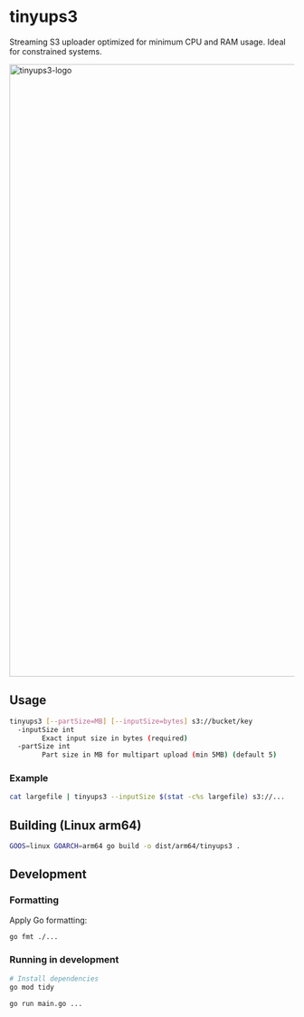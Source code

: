 # tinyups3

Streaming S3 uploader optimized for minimum CPU and RAM usage. Ideal for constrained systems.

<img width="1080" height="1080" alt="tinyups3-logo" src="https://github.com/user-attachments/assets/8765e5ae-a1e3-47bd-9ef0-aa9f03417869" />

## Usage

```sh
tinyups3 [--partSize=MB] [--inputSize=bytes] s3://bucket/key
  -inputSize int
        Exact input size in bytes (required)
  -partSize int
        Part size in MB for multipart upload (min 5MB) (default 5)
```

### Example

```sh
cat largefile | tinyups3 --inputSize $(stat -c%s largefile) s3://... 
```

## Building (Linux arm64)

```sh
GOOS=linux GOARCH=arm64 go build -o dist/arm64/tinyups3 .
```

## Development

### Formatting

Apply Go formatting:

```sh
go fmt ./...
```

### Running in development

```sh
# Install dependencies
go mod tidy

go run main.go ...
```

